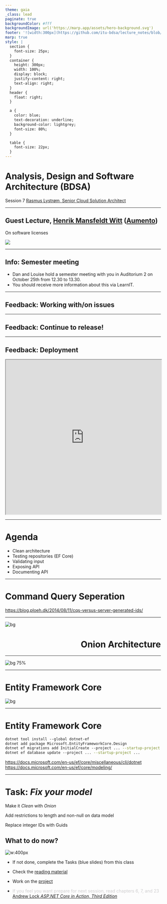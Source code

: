 ```yaml
---
theme: gaia
_class: lead
paginate: true
backgroundColor: #fff
backgroundImage: url('https://marp.app/assets/hero-background.svg')
footer: '![width:300px](https://github.com/itu-bdsa/lecture_notes/blob/main/images/banner.png?raw=true)'
marp: true
style: |
  section {
    font-size: 25px;
  }
  container {
    height: 300px;
    width: 100%;
    display: block;
    justify-content: right;
    text-align: right;
  }
  header {
    float: right;
  }

  a {
    color: blue;
    text-decoration: underline;
    background-color: lightgrey;
    font-size: 80%;
  }

  table {
    font-size: 22px;
  }
---
```


# **Analysis, Design and Software Architecture (BDSA)**
Session 7
[Rasmus Lystrøm, Senior Cloud Solution Architect](rnie@itu.dk)

---

## Guest Lecture, [Henrik Mansfeldt Witt](https://dk.linkedin.com/in/henrikmansfeldtwitt) ([Aumento](https://www.aumento.dk/))

On software licenses

![](https://assets.website-files.com/63b5704a3b12157537453cb2/63ed0f4e5a2a099e98ce0d72_32.jpg)

---

## Info: Semester meeting

- Dan and Louise hold a semester meeting with you in Auditorium 2 on October 25th from 12.30 to 13.30.
- You should receive more information about this via LearnIT.

---

## Feedback: Working with/on issues

<object data="http://209.38.208.62/issue_activity_weekly.svg" width="60%" height="50%"><div></div></object>

---

## Feedback: Continue to release!

<object data="http://209.38.208.62/release_activity_weekly.svg" width="60%" height="50%"><div></div></object>

---

## Feedback: Deployment

<iframe src="http://209.38.208.62/report_razor_apps.html" width="100%" height=500 scrolling="auto"></iframe>

---

# Agenda

- Clean architecture
- Testing repositories (EF Core)
- Validating input
- Exposing API
- Documenting API

---

# Command Query Seperation

<https://blog.ploeh.dk/2014/08/11/cqs-versus-server-generated-ids/>

---

![bg](images/onion.jpg)

<div style="text-align: right;">

# Onion Architecture

</div>

---

<!-- _class: default -->

![bg 75%](images/clean-architecture.png)

---

# Entity Framework Core

![bg](images/entity-framework-core.jpg)

---

# Entity Framework Core

```bash
dotnet tool install --global dotnet-ef
dotnet add package Microsoft.EntityFrameworkCore.Design
dotnet ef migrations add InitialCreate --project ... --startup-project ...
dotnet ef database update --project ... --startup-project ...
```

<https://docs.microsoft.com/en-us/ef/core/miscellaneous/cli/dotnet>
<https://docs.microsoft.com/en-us/ef/core/modeling/>

---

# Task: _Fix your model_

<!--
_backgroundImage: "linear-gradient(to bottom, #67b8e3, #0288d1)"
_color: white
_header: 15 minutes
-->

Make it *Clean* with *Onion*

Add restrictions to length and non-null on data model

Replace integer IDs with Guids

## What to do now?

![w:400px](https://25.media.tumblr.com/47f546206bf9a8b5dc97e7fe1b6714b3/tumblr_mi7nkgP6NH1qmegz6o1_500.gif)

- If not done, complete the Tasks (blue slides) from this class
- Check the [reading material](./READING_MATERIAL.md)
- Work on the [project](./README_PROJECT.md)

- <font color="#cecdce">If you feel you want prepare for next session, read chapters 6, 7, and 23 [Andrew Lock _ASP.NET Core in Action, Third Edition_](https://www.manning.com/books/asp-net-core-in-action-third-edition) </font>

